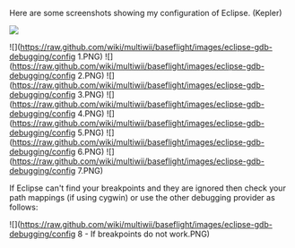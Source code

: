 Here are some screenshots showing my configuration of Eclipse. (Kepler)

![](https://raw.github.com/wiki/multiwii/baseflight/images/eclipse-gdb-debugging/debugging.PNG)

![](https://raw.github.com/wiki/multiwii/baseflight/images/eclipse-gdb-debugging/config 1.PNG)
![](https://raw.github.com/wiki/multiwii/baseflight/images/eclipse-gdb-debugging/config 2.PNG)
![](https://raw.github.com/wiki/multiwii/baseflight/images/eclipse-gdb-debugging/config 3.PNG)
![](https://raw.github.com/wiki/multiwii/baseflight/images/eclipse-gdb-debugging/config 4.PNG)
![](https://raw.github.com/wiki/multiwii/baseflight/images/eclipse-gdb-debugging/config 5.PNG)
![](https://raw.github.com/wiki/multiwii/baseflight/images/eclipse-gdb-debugging/config 6.PNG)
![](https://raw.github.com/wiki/multiwii/baseflight/images/eclipse-gdb-debugging/config 7.PNG)

If Eclipse can't find your breakpoints and they are ignored then check your path mappings (if using cygwin) or use the other debugging provider as follows:

![](https://raw.github.com/wiki/multiwii/baseflight/images/eclipse-gdb-debugging/config 8 - If breakpoints do not work.PNG)